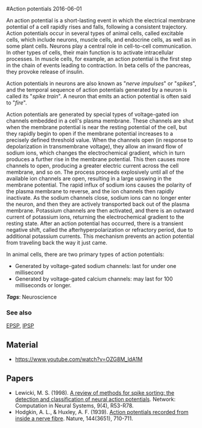
#Action potentials
2016-06-01

An action potential is a short-lasting event in which the electrical membrane potential of a cell rapidly rises and falls, following a consistent trajectory. Action potentials occur in several types of animal cells, called excitable cells, which include neurons, muscle cells, and endocrine cells, as well as in some plant cells. Neurons play a central role in cell-to-cell communication. In other types of cells, their main function is to activate intracellular processes. In muscle cells, for example, an action potential is the first step in the chain of events leading to contraction. In beta cells of the pancreas, they provoke release of insulin.

Action potentials in neurons are also known as "*nerve impulses*" or "*spikes*", and the temporal sequence of action potentials generated by a neuron is called its "*spike train*". A neuron that emits an action potential is often said to "*fire*".

Action potentials are generated by special types of voltage-gated ion channels embedded in a cell's plasma membrane. These channels are shut when the membrane potential is near the resting potential of the cell, but they rapidly begin to open if the membrane potential increases to a precisely defined threshold value. When the channels open (in response to depolarization in transmembrane voltage), they allow an inward flow of sodium ions, which changes the electrochemical gradient, which in turn produces a further rise in the membrane potential. This then causes more channels to open, producing a greater electric current across the cell membrane, and so on. The process proceeds explosively until all of the available ion channels are open, resulting in a large upswing in the membrane potential. The rapid influx of sodium ions causes the polarity of the plasma membrane to reverse, and the ion channels then rapidly inactivate. As the sodium channels close, sodium ions can no longer enter the neuron, and then they are actively transported back out of the plasma membrane. Potassium channels are then activated, and there is an outward current of potassium ions, returning the electrochemical gradient to the resting state. After an action potential has occurred, there is a transient negative shift, called the afterhyperpolarization or refractory period, due to additional potassium currents. This mechanism prevents an action potential from traveling back the way it just came.

In animal cells, there are two primary types of action potentials:
* Generated by voltage-gated sodium channels: last for under one millisecond
* Generated by voltage-gated calcium channels: may last for 100 milliseconds or longer.

***Tags***: Neuroscience

### See also
[EPSP](/epsp), [IPSP](/ipsp)
## Material
* https://www.youtube.com/watch?v=OZG8M_ldA1M

## Papers
* Lewicki, M. S. (1998). [A review of methods for spike sorting: the detection and classification of neural action potentials](http://stat.columbia.edu/~liam/teaching/neurostat-spr11/papers/EM/Lewicki-Network-98_1.pdf). Network: Computation in Neural Systems, 9(4), R53-R78.
* Hodgkin, A. L., & Huxley, A. F. (1939). [Action potentials recorded from inside a nerve fibre](http://www.nature.com/nature/journal/v144/n3651/abs/144710a0.html). Nature, 144(3651), 710-711.


